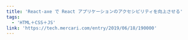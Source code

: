 ```yaml
---
title: 'React-axe で React アプリケーションのアクセシビリティを向上させる'
tags:
  - 'HTML＋CSS＋JS'
link: 'https://tech.mercari.com/entry/2019/06/18/190000'
---
```


